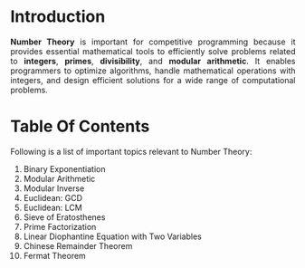 <div align="justify">

# Introduction

__Number Theory__ is important for competitive programming because it provides essential mathematical tools to efficiently solve problems related to __integers__, __primes__, __divisibility__, and __modular arithmetic__. It enables programmers to optimize algorithms, handle mathematical operations with integers, and design efficient solutions for a wide range of computational problems.

# Table Of Contents

Following is a list of important topics relevant to Number Theory:

1. Binary Exponentiation
2. Modular Arithmetic
3. Modular Inverse
4. Euclidean: GCD
5. Euclidean: LCM
6. Sieve of Eratosthenes
7. Prime Factorization
8. Linear Diophantine Equation with Two Variables
9. Chinese Remainder Theorem
10. Fermat Theorem

</div>
